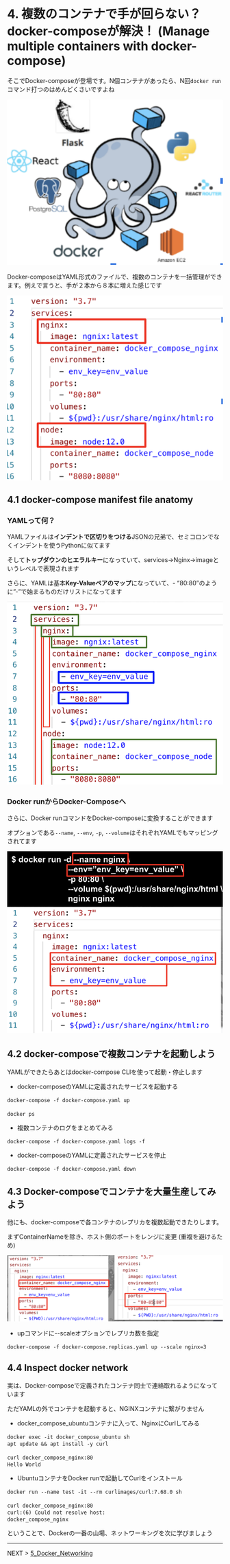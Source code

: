 # 4. 複数のコンテナで手が回らない？docker-composeが解決！ (Manage multiple containers with docker-compose)

そこでDocker-composeが登場です。N個コンテナがあったら、N回`docker run`コマンド打つのはめんどくさいですよね

![alt text](../imgs/docker_compose_example_1.png "Docker Compose")

Docker-composeはYAML形式のファイルで、複数のコンテナを一括管理ができます。例えで言うと、手が２本から８本に増えた感じです

![alt text](../imgs/docker_compose_example_2.png "Docker Compose")


## 4.1 docker-compose manifest file anatomy

### YAMLって何？
YAMLファイルは<strong>インデントで区切りをつける</strong>JSONの兄弟で、セミコロンでなくインデントを使うPythonに似てます

そして<strong>トップダウンのヒエラルキー</strong>になっていて、services→Nginx→imageというレベルで表現されます

さらに、YAMLは基本<strong>Key-Valueペアのマップ</strong>になっていて、- “80:80”のように”-”で始まるものだけリストになってます

![alt text](../imgs/docker_compose_example_3.png "Docker Compose")


### Docker runからDocker-Composeへ
さらに、Docker runコマンドをDocker-composeに変換することができます

オプションである`--name`, `--env`,  `-p`, `--volume`はそれぞれYAMLでもマッピングされてます

![alt text](../imgs/docker_compose_example_4.png "Docker Compose")


## 4.2 docker-composeで複数コンテナを起動しよう

YAMLができたらあとはdocker-compose CLIを使って起動・停止します

- docker-composeのYAMLに定義されたサービスを起動する
```
docker-compose -f docker-compose.yaml up

docker ps
```
- 複数コンテナのログをまとめてみる
```
docker-compose -f docker-compose.yaml logs -f
```
- docker-composeのYAMLに定義されたサービスを停止
```
docker-compose -f docker-compose.yaml down
```

## 4.3 Docker-composeでコンテナを大量生産してみよう
他にも、docker-composeで各コンテナのレプリカを複数起動できたりします。


まずContainerNameを除き、ホスト側のポートをレンジに変更 (重複を避けるため)

![alt text](../imgs/docker_compose_example_5.png "Docker Compose")

- upコマンドに--scaleオプションでレプリカ数を指定
```
docker-compose -f docker-compose.replicas.yaml up --scale nginx=3
```


## 4.4 Inspect docker network

実は、Docker-composeで定義されたコンテナ同士で連絡取れるようになっています

ただYAMLの外でコンテナを起動すると、NGINXコンテナに繋がりません

- docker_compose_ubuntuコンテナに入って、NginxにCurlしてみる
```
docker exec -it docker_compose_ubuntu sh
apt update && apt install -y curl

curl docker_compose_nginx:80
Hello World
```
- UbuntuコンテナをDocker runで起動してCurlをインストール
```
docker run --name test -it --rm curlimages/curl:7.68.0 sh

curl docker_compose_nginx:80
curl:(6) Could not resolve host:
docker_compose_nginx
```


ということで、Dockerの一番の山場、ネットワーキングを次に学びましょう

---
NEXT > [5_Docker_Networking](../5_Docker_Networking/README.md)
